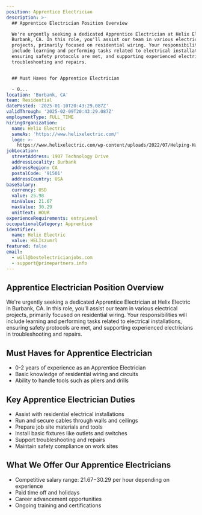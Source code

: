 ```yaml
---
position: Apprentice Electrician
description: >-
  ## Apprentice Electrician Position Overview

  We're urgently seeking a dedicated Apprentice Electrician at Helix Electric in
  Burbank, CA. In this role, you'll assist our team in various electrical
  projects, primarily focused on residential wiring. Your responsibilities will
  include learning and performing tasks related to electrical installations,
  ensuring safety protocols are met, and supporting experienced electricians in
  troubleshooting and repairs.


  ## Must Haves for Apprentice Electrician

  - 0...
location: 'Burbank, CA'
team: Residential
datePosted: '2025-01-10T20:43:29.087Z'
validThrough: '2025-02-09T20:43:29.087Z'
employmentType: FULL_TIME
hiringOrganization:
  name: Helix Electric
  sameAs: 'https://www.helixelectric.com/'
  logo: >-
    https://www.helixelectric.com/wp-content/uploads/2022/07/Helping-Hands-Logo_Blue-e1656694113799.jpg
jobLocation:
  streetAddress: 1907 Technology Drive
  addressLocality: Burbank
  addressRegion: CA
  postalCode: '91501'
  addressCountry: USA
baseSalary:
  currency: USD
  value: 25.98
  minValue: 21.67
  maxValue: 30.29
  unitText: HOUR
experienceRequirements: entryLevel
occupationalCategory: Apprentice
identifier:
  name: Helix Electric
  value: HELIszumrl
featured: false
email:
  - will@bestelectricianjobs.com
  - support@primepartners.info
---
```




## Apprentice Electrician Position Overview
We're urgently seeking a dedicated Apprentice Electrician at Helix Electric in Burbank, CA. In this role, you'll assist our team in various electrical projects, primarily focused on residential wiring. Your responsibilities will include learning and performing tasks related to electrical installations, ensuring safety protocols are met, and supporting experienced electricians in troubleshooting and repairs.

## Must Haves for Apprentice Electrician
- 0-2 years of experience as an Apprentice Electrician
- Basic knowledge of residential wiring and circuits
- Ability to handle tools such as pliers and drills

## Key Apprentice Electrician Duties
- Assist with residential electrical installations
- Run and secure cables through walls and ceilings
- Prepare job site materials and tools
- Install basic fixtures like outlets and switches
- Support troubleshooting and repairs
- Maintain safety compliance on work sites

## What We Offer Our Apprentice Electricians
- Competitive salary range: $21.67-$30.29 per hour depending on experience
- Paid time off and holidays
- Career advancement opportunities
- Ongoing training and certifications

